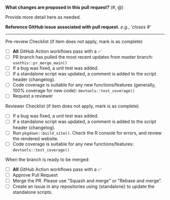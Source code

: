 **What changes are proposed in this pull request?**
(#<issue number>, @<username>)

Provide more detail here as needed.

**Reference GitHub issue associated with pull request.** _e.g., 'closes #<issue number>'_


--------------------------------------------------------------------------------

Pre-review Checklist (if item does not apply, mark is as complete)
- [ ] **All** GitHub Action workflows pass with a :white_check_mark:
- [ ] PR branch has pulled the most recent updates from master branch: `usethis::pr_merge_main()`
- [ ] If a bug was fixed, a unit test was added.
- [ ] If a standalone script was updated, a comment is added to the script header (changelog).
- [ ] Code coverage is suitable for any new functions/features (generally, 100% coverage for new code): `devtools::test_coverage()`
- [ ] Request a reviewer

Reviewer Checklist (if item does not apply, mark is as complete)

- [ ] If a bug was fixed, a unit test was added.
- [ ] If a standalone script was updated, a comment is added to the script header (changelog).
- [ ] Run `pkgdown::build_site()`. Check the R console for errors, and review the rendered website.
- [ ] Code coverage is suitable for any new functions/features: `devtools::test_coverage()`

When the branch is ready to be merged:
- [ ] **All** GitHub Action workflows pass with a :white_check_mark:
- [ ] Approve Pull Request
- [ ] Merge the PR. Please use "Squash and merge" or "Rebase and merge".
- [ ] Create an issue in any repositories using {standalone} to update the standalone scripts.
